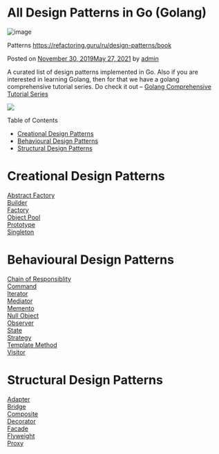 # All Design Patterns in Go (Golang)
![image](https://user-images.githubusercontent.com/3950155/198539344-097ae52d-d453-49c9-810c-52efbc56eb16.png)

Patterns
https://refactoring.guru/ru/design-patterns/book

Posted on [November 30, 2019May 27, 2021](https://golangbyexample.com/all-design-patterns-golang/) by [admin](https://golangbyexample.com/author/admin/)

A curated list of design patterns implemented in Go. Also if you are interested in learning Golang, then for that we have a golang comprehensive tutorial series. Do check it out – [Golang Comprehensive Tutorial Series](https://golangbyexample.com/golang-comprehensive-tutorial/)

![](https://i0.wp.com/golangbyexample.com/wp-content/uploads/2021/05/1621756006071.jpeg?resize=138%2C138&ssl=1)

Table of Contents

*   [Creational Design Patterns](https://golangbyexample.com/all-design-patterns-golang/#Creational_Design_Patterns "Creational Design Patterns")
*   [Behavioural Design Patterns](https://golangbyexample.com/all-design-patterns-golang/#Behavioural_Design_Patterns "Behavioural Design Patterns")
*   [Structural Design Patterns](https://golangbyexample.com/all-design-patterns-golang/#Structural_Design_Patterns "Structural Design Patterns")

# **Creational Design Patterns**

[Abstract Factory](https://golangbyexample.com/abstract-factory-design-pattern-go/)    
[Builder](https://golangbyexample.com/builder-pattern-golang/)    
[Factory](https://golangbyexample.com/golang-factory-design-pattern/)    
[Object Pool](https://golangbyexample.com/golang-object-pool/)    
[Prototype](https://golangbyexample.com/prototype-pattern-go/)    
[Singleton](https://golangbyexample.com/singleton-design-pattern-go/)    

# **Behavioural Design Patterns**

[Chain of Responsiblity](https://golangbyexample.com/chain-of-responsibility-design-pattern-in-golang/)           
[Command](https://golangbyexample.com/command-design-pattern-in-golang/)           
[Iterator](https://golangbyexample.com/go-iterator-design-pattern/)             
[Mediator](https://golangbyexample.com/mediator-design-pattern-golang/)              
[Memento](https://golangbyexample.com/memento-design-pattern-go/)         
[Null Object](https://golangbyexample.com/null-object-design-pattern-golang/)             
[Observer](https://golangbyexample.com/observer-design-pattern-golang/)            
[State](https://golangbyexample.com/state-design-pattern-go/)          
[Strategy](https://golangbyexample.com/strategy-design-pattern-golang/)            
[Template Method](https://golangbyexample.com/template-method-design-pattern-golang/)            
[Visitor](https://golangbyexample.com/visitor-design-pattern-go/)           

# **Structural Design Patterns**

[Adapter](https://golangbyexample.com/adapter-design-pattern-go/)           
[Bridge](https://golangbyexample.com/bridge-design-pattern-in-go/)              
[Composite](https://golangbyexample.com/composite-design-pattern-golang/)            
[Decorator](https://golangbyexample.com/decorator-pattern-golang/)               
[Facade](https://golangbyexample.com/facade-design-pattern-in-golang/)             
[Flyweight](https://golangbyexample.com/flyweight-design-pattern-golang/)         
[Proxy](https://golangbyexample.com/proxy-design-pattern-in-golang/)           
